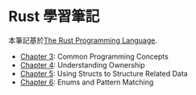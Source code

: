 # Rust 學習筆記

本筆記基於[The Rust Programming Language](https://doc.rust-lang.org/book/ch00-00-introduction.html).

* [Chapter 3](./chapter3.md): Common Programming Concepts
* [Chapter 4](./chapter4.md): Understanding Ownership
* [Chapter 5](./chapter5.md): Using Structs to Structure Related Data
* [Chapter 6](./chapter6.md): Enums and Pattern Matching

